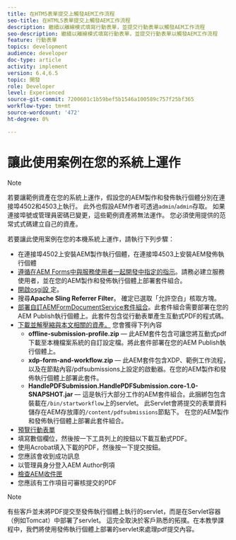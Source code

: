 ```yaml
---
title: 在HTM5表單提交上觸發AEM工作流程
seo-title: 在HTML5表單提交上觸發AEM工作流程
description: 繼續以離線模式填寫行動表單，並提交行動表單以觸發AEM工作流程
seo-description: 繼續以離線模式填寫行動表單，並提交行動表單以觸發AEM工作流程
feature: 行動表單
topics: development
audience: developer
doc-type: article
activity: implement
version: 6.4,6.5
topic: 開發
role: Developer
level: Experienced
source-git-commit: 7200601c1b59bef5b1546a100589c757f25bf365
workflow-type: tm+mt
source-wordcount: '472'
ht-degree: 0%

---
```



# 讓此使用案例在您的系統上運作

>[!NOTE]
>
>若要讓範例資產在您的系統上運作，假設您的AEM製作和發佈執行個體分別在連接埠4502和4503上執行。 此外也假設AEM作者可透過`admin`/`admin`存取。 如果連接埠號或管理員密碼已變更，這些範例資產將無法運作。 您必須使用提供的范常式式碼建立自己的資產。

若要讓此使用案例在您的本機系統上運作，請執行下列步驟：

* 在連接埠4502上安裝AEM製作執行個體，在連接埠4503上安裝AEM發佈執行個體
* [遵循在AEM Forms中與服務使用者一起開發中指定的指示](https://experienceleague.adobe.com/docs/experience-manager-learn/forms/adaptive-forms/service-user-tutorial-develop.html)。請務必建立服務使用者，並在您的AEM製作和發佈執行個體上部署套件組合。
* [開啟osgi設 ](http://localhost:4503/system/console/configMgr)定。
* 搜尋&#x200B;**Apache Sling Referrer Filter**。 確定已選取「允許空白」核取方塊。
* [部署自訂AEMFormDocumentService套件組合](/help/forms/assets/common-osgi-bundles/AEMFormsDocumentServices.core-1.0-SNAPSHOT.jar)。此套件組合需要部署在您的AEM Publish執行個體上。此套件包含從行動表單產生互動式PDF的程式碼。
* [下載並解壓縮與本文相關的資產。](assets/offline-pdf-submission-assets.zip) 您會獲得下列內容
   * **offline-submission-profile.zip**  — 此AEM套件包含可讓您將互動式pdf下載至本機檔案系統的自訂設定檔。將此套件部署在您的AEM Publish執行個體上。
   * **xdp-form-and-workflow.zip**  — 此AEM套件包含XDP、範例工作流程，以及在節點內容/pdfsubmissions上設定的啟動器。在您的AEM製作和發佈執行個體上部署此套件。
   * **HandlePDFSubmission.HandlePDFSubmission.core-1.0-SNAPSHOT.jar**  — 這是執行大部分工作的AEM套件組合。此捆綁包包含裝載在`/bin/startworkflow`上的servlet。 此Servlet會將提交的表單資料儲存在AEM存放庫的`/content/pdfsubmissions`節點下。 在您的AEM製作和發佈執行個體上部署此套件組合。
* [預覽行動表單](http://localhost:4503/content/dam/formsanddocuments/testsubmision.xdp/jcr:content)
* 填寫數個欄位，然後按一下工具列上的按鈕以下載互動式PDF。
* 使用Acrobat填入下載的PDF，然後按一下提交按鈕。
* 您應該會收到成功訊息
* 以管理員身分登入AEM Author例項
* [檢查AEM收件匣](http://localhost:4502/aem/inbox)
* 您應該有工作項目可審核提交的PDF

>[!NOTE]
>
>有些客戶並未將PDF提交至發佈執行個體上執行的servlet，而是在Servlet容器（例如Tomcat）中部署了servlet。 這完全取決於客戶熟悉的拓撲。在本教學課程中，我們將使用發佈執行個體上部署的servlet來處理pdf提交內容。

